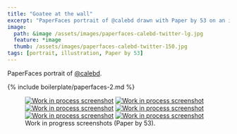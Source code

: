 ```yaml
---
title: "Goatee at the wall"
excerpt: "PaperFaces portrait of @calebd drawn with Paper by 53 on an iPad."
image: 
  path: &image /assets/images/paperfaces-calebd-twitter-lg.jpg 
  feature: *image
  thumb: /assets/images/paperfaces-calebd-twitter-150.jpg
tags: [portrait, illustration, Paper by 53]
---
```


PaperFaces portrait of <a href="http://twitter.com/calebd">@calebd</a>.

{% include boilerplate/paperfaces-2.md %}

<figure class="half">
	<a href="{{ site.url }}/assets/images/paperfaces-calebd-process-1-lg.jpg"><img src="{{ site.url }}/assets/images/paperfaces-calebd-process-1-600.jpg" alt="Work in process screenshot"></a>
	<a href="{{ site.url }}/assets/images/paperfaces-calebd-process-2-lg.jpg"><img src="{{ site.url }}/assets/images/paperfaces-calebd-process-2-600.jpg" alt="Work in process screenshot"></a>
	<a href="{{ site.url }}/assets/images/paperfaces-calebd-process-3-lg.jpg"><img src="{{ site.url }}/assets/images/paperfaces-calebd-process-3-600.jpg" alt="Work in process screenshot"></a>
	<a href="{{ site.url }}/assets/images/paperfaces-calebd-process-4-lg.jpg"><img src="{{ site.url }}/assets/images/paperfaces-calebd-process-4-600.jpg" alt="Work in process screenshot"></a>
	<a href="{{ site.url }}/assets/images/paperfaces-calebd-process-5-lg.jpg"><img src="{{ site.url }}/assets/images/paperfaces-calebd-process-5-600.jpg" alt="Work in process screenshot"></a>
	<a href="{{ site.url }}/assets/images/paperfaces-calebd-process-6-lg.jpg"><img src="{{ site.url }}/assets/images/paperfaces-calebd-process-6-600.jpg" alt="Work in process screenshot"></a>
	<figcaption>Work in progress screenshots (Paper by 53).</figcaption>
</figure>